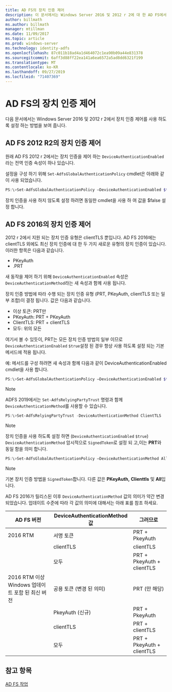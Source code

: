 ```yaml
---
title: AD FS의 장치 인증 제어
description: 이 문서에서는 Windows Server 2016 및 2012 r 2에 대 한 AD FS에서 장치 인증을 사용 하도록 설정 하는 방법을 설명 합니다.
author: billmath
ms.author: billmath
manager: mtillman
ms.date: 11/09/2017
ms.topic: article
ms.prod: windows-server
ms.technology: identity-adfs
ms.openlocfilehash: 87c011b18ad4a1d464072c1ea90b09a44e831378
ms.sourcegitcommit: 6aff3d88ff22ea141a6ea6572a5ad8dd6321f199
ms.translationtype: MT
ms.contentlocale: ko-KR
ms.lasthandoff: 09/27/2019
ms.locfileid: "71407369"
---
```

# <a name="device-authentication-controls-in-ad-fs"></a>AD FS의 장치 인증 제어
다음 문서에서는 Windows Server 2016 및 2012 r 2에서 장치 인증 제어를 사용 하도록 설정 하는 방법을 보여 줍니다.

## <a name="device-authentication-controls-in-ad-fs-2012-r2"></a>AD FS 2012 R2의 장치 인증 제어
원래 AD FS 2012 r 2에서는 장치 인증을 제어 하는 `DeviceAuthenticationEnabled` 라는 전역 인증 속성이 하나 있습니다.

설정을 구성 하기 위해 `Set-AdfsGlobalAuthenticationPolicy` cmdlet은 아래와 같이 사용 되었습니다.


``` powershell
PS:\>Set-AdfsGlobalAuthenticationPolicy –DeviceAuthenticationEnabled $true
```



장치 인증을 사용 하지 않도록 설정 하려면 동일한 cmdlet을 사용 하 여 값을 $false 설정 합니다.

## <a name="device-authentication-controls-in-ad-fs-2016"></a>AD FS 2016의 장치 인증 제어
2012 r 2에서 지원 되는 장치 인증 유형은 clientTLS 뿐입니다.  AD FS 2016에는 clientTLS 외에도 최신 장치 인증에 대 한 두 가지 새로운 유형의 장치 인증이 있습니다.  이러한 항목은 다음과 같습니다.
- PKeyAuth
- .PRT

새 동작을 제어 하기 위해 `DeviceAuthenticationEnabled` 속성은 `DeviceAuthenticationMethod`라는 새 속성과 함께 사용 됩니다.  

장치 인증 방법에 따라 수행 되는 장치 인증 유형 (PRT, PKeyAuth, clientTLS 또는 일부 조합)이 결정 됩니다.
값은 다음과 같습니다.
 - 이상 토큰: PRT만
 - PKeyAuth: PRT + PKeyAuth
 - ClientTLS: PRT + clientTLS
 - 모두: 위의 모든

여기서 볼 수 있듯이, PRT는 모든 장치 인증 방법의 일부 이므로 `DeviceAuthenticationEnabled` `$true`설정 된 경우 항상 사용 하도록 설정 되는 기본 메서드에 적용 됩니다.

예: 메서드를 구성 하려면 새 속성과 함께 다음과 같이 DeviceAuthenticationEnabled cmdlet을 사용 합니다.

``` powershell
PS:\>Set-AdfsGlobalAuthenticationPolicy –DeviceAuthenticationEnabled $true
```

>[!NOTE]
> ADFS 2019에서는 `Set-AdfsRelyingPartyTrust` 명령과 함께 `DeviceAuthenticationMethod`를 사용할 수 있습니다.

``` powershell
PS:\>Set-AdfsRelyingPartyTrust -DeviceAuthenticationMethod ClientTLS
```

>[!NOTE]
> 장치 인증을 사용 하도록 설정 하면 (`DeviceAuthenticationEnabled` `$true`) `DeviceAuthenticationMethod` 암시적으로 `SignedToken`로 설정 되 고,이는 **PRT**와 동일 함을 의미 합니다.


``` powershell
PS:\>Set-AdfsGlobalAuthenticationPolicy –DeviceAuthenticationMethod All
```
> [!NOTE]
> 기본 장치 인증 방법을 `SignedToken`합니다.  다른 값은 **PKeyAuth,** <strong>Clienttls</strong> 및 **All**입니다.

AD FS 2016가 릴리스된 이후 `DeviceAuthenticationMethod` 값의 의미가 약간 변경 되었습니다.  업데이트 수준에 따라 각 값의 의미에 대해서는 아래 표를 참조 하세요.


|AD FS 버전|DeviceAuthenticationMethod 값|그러므로|
| ----- | ----- | ----- |
|2016 RTM|서명 토큰|PRT + PkeyAuth|
||clientTLS|clientTLS|
||모두|PRT + PkeyAuth + clientTLS|
|2016 RTM 이상 Windows 업데이트 포함 된 최신 버전|공용 토큰 (변경 된 의미)|PRT (만 해당)|
||PkeyAuth (신규)|PRT + PkeyAuth|
||clientTLS|PRT + clientTLS|
||모두|PRT + PkeyAuth + clientTLS|

## <a name="see-also"></a>참고 항목
[AD FS 작업](../../ad-fs/AD-FS-2016-Operations.md)
